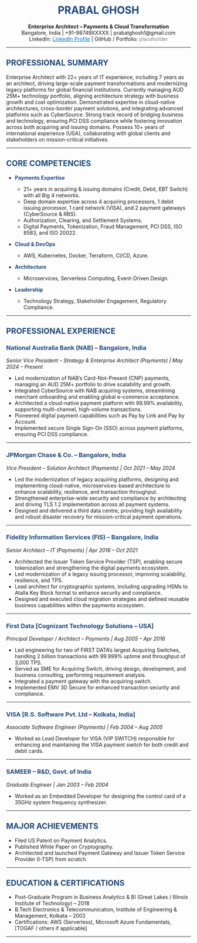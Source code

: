 <h1 style="color:#1F497D; text-align:center;">PRABAL GHOSH</h1>
<p style="text-align:center;">
  <strong>Enterprise Architect – Payments & Cloud Transformation</strong><br>
  Bangalore, India | +91-98749XXXXX | prabalghosh1@gmail.com<br>
  LinkedIn: <a href="https://www.linkedin.com/in/prabal-ghosh-88041213/" style="color:#0077B5;">LinkedIn Profile</a> |
  GitHub / Portfolio: <span style="color:gray;">placeholder</span>
</p>

---

<h2 style="color:#1F497D;">PROFESSIONAL SUMMARY</h2>
<p>
Enterprise Architect with 22+ years of IT experience, including 7 years as an architect, driving large-scale payment transformations
and modernizing legacy platforms for global financial institutions. Currently managing AUD 25M+ technology portfolio, aligning architecture strategy with business growth and cost optimization. Demonstrated expertise in cloud-native architectures, cross-border payment solutions, and integrating advanced platforms such as CyberSource. Strong track record of bridging business and technology, ensuring PCI DSS compliance while fostering innovation across both acquiring and issuing domains. Possess 10+ years of international experience (USA), collaborating with global clients and stakeholders on mission-critical initiatives.
</p>

---

<h2 style="color:#1F497D;">CORE COMPETENCIES</h2>

- <span style="color:#1F497D;">**Payments Expertise**</span>
  - 21+ years in acquiring & issuing domains (Credit, Debit, EBT Switch) with all Big 4 networks.
  - Deep domain expertise across 4 acquiring processors, 1 debit issuing processor, 1 card network (VISA), and 2 payment gateways (CyberSource & RBS).
  - Authorization, Clearing, and Settlement Systems.
  - Digital Payments, Tokenization, Fraud Management, PCI DSS, ISO 8583, and ISO 20022.

- <span style="color:#1F497D;">**Cloud & DevOps**</span>
  - AWS, Kubernetes, Docker, Terraform, CI/CD, Azure.

- <span style="color:#1F497D;">**Architecture**</span>
  - Microservices, Serverless Computing, Event-Driven Design.

- <span style="color:#1F497D;">**Leadership**</span>
  - Technology Strategy, Stakeholder Engagement, Regulatory Compliance.

---

<h2 style="color:#1F497D;">PROFESSIONAL EXPERIENCE</h2>

### <span style="color:#1F497D;">National Australia Bank (NAB) – Bangalore, India</span>  
*Senior Vice President – Strategy & Enterprise Architect (Payments) | May 2024 – Present*

- Led modernization of NAB’s Card-Not-Present (CNP) payments, managing an AUD 25M+ portfolio to drive scalability and growth.
- Integrated CyberSource with NAB acquiring systems, streamlining merchant onboarding and enabling global e-commerce acceptance.
- Architected a cloud-native payment platform with 99.99% availability, supporting multi-channel, high-volume transactions.
- Pioneered digital payment capabilities such as Pay by Link and Pay by Account.
- Implemented secure Single Sign-On (SSO) across payment platforms, ensuring PCI DSS compliance.

---

### <span style="color:#1F497D;">JPMorgan Chase & Co. – Bangalore, India</span>  
*Vice President – Solution Architect (Payments) | Oct 2021 – May 2024*

- Led the modernization of legacy acquiring platforms, designing and implementing cloud-native, microservices-based architecture to enhance scalability, resilience, and transaction throughput.
- Strengthened enterprise-wide security and compliance by architecting and driving TLS 1.2 implementation across all payment systems.
- Designed and delivered a third data centre, providing high availability and robust disaster recovery for mission-critical payment operations.

---

### <span style="color:#1F497D;">Fidelity Information Services (FIS) – Bangalore, India</span>  
*Senior Architect – IT (Payments) | Apr 2016 – Oct 2021*

- Architected the Issuer Token Service Provider (TSP), enabling secure tokenization and strengthening the digital payments ecosystem.
- Led modernization of a legacy issuing processor, improving scalability, resilience, and TPS.
- Lead architect for cryptographic systems, including upgrading HSMs to Atalla Key Block format to enhance security and compliance.
- Designed and executed cloud migration strategies and defined reusable business capabilities within the payments ecosystem.

---

### <span style="color:#1F497D;">First Data [Cognizant Technology Solutions – USA]</span>  
*Principal Developer / Architect – Payments | Aug 2005 – Apr 2016*

- Led engineering for two of FIRST DATA’s largest Acquiring Switches, handling 2 billion transactions with 99.999% uptime and throughput of 3,000 TPS.
- Served as SME for Acquiring Switch, driving design, development, and business consulting, performing requirement analysis.
- Integrated a payment gateway with the acquiring switch.
- Implemented EMV 3D Secure for enhanced transaction security and compliance.

---

### <span style="color:#1F497D;">VISA [R.S. Software Pvt. Ltd – Kolkata, India]</span>  
*Associate Software Engineer (Payments) | Feb 2004 – Aug 2005*

- Worked as Lead Developer for VISA (VIP SWITCH) responsible for enhancing and maintaining the VISA payment switch for both credit and debit cards.

---

### <span style="color:#1F497D;">SAMEER – R&D, Govt. of India</span>  
*Graduate Engineer | Jan 2003 – Feb 2004*

- Worked as an Embedded Developer for designing the control card of a 35GHz system frequency synthesizer.

---

<h2 style="color:#1F497D;">MAJOR ACHIEVEMENTS</h2>

- Filed US Patent on Payment Analytics.  
- Published White Paper on Cryptography.  
- Architected and launched Payment Gateway and Issuer Token Service Provider (I-TSP) from scratch.  

---

<h2 style="color:#1F497D;">EDUCATION & CERTIFICATIONS</h2>

- Post-Graduate Program in Business Analytics & BI (Great Lakes / Illinois Institute of Technology) – 2018  
- B.Tech Electronics & Telecommunication, Institute of Engineering & Management, Kolkata – 2002  
- Certifications: AWS (Serverless), Microsoft Azure Fundamentals, [TOGAF / others if applicable]

---
